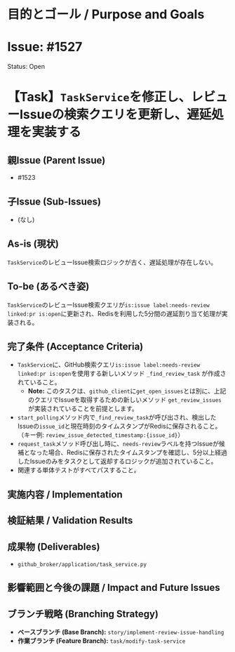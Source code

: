 # 目的とゴール / Purpose and Goals
# Issue: #1527
Status: Open
# 【Task】`TaskService`を修正し、レビューIssueの検索クエリを更新し、遅延処理を実装する

## 親Issue (Parent Issue)
- #1523

## 子Issue (Sub-Issues)
- (なし)

## As-is (現状)
`TaskService`のレビューIssue検索ロジックが古く、遅延処理が存在しない。

## To-be (あるべき姿)
`TaskService`のレビューIssue検索クエリが`is:issue label:needs-review linked:pr is:open`に更新され、Redisを利用した5分間の遅延割り当て処理が実装される。

## 完了条件 (Acceptance Criteria)
- `TaskService`に、GitHub検索クエリ`is:issue label:needs-review linked:pr is:open`を使用する新しいメソッド `_find_review_task` が作成されていること。
  - **Note:** このタスクは、`github_client`に`get_open_issues`とは別に、上記のクエリでIssueを取得するための新しいメソッド `get_review_issues` が実装されていることを前提とします。
- `start_polling`メソッド内で`_find_review_task`が呼び出され、検出したIssueの`issue_id`と現在時刻のタイムスタンプがRedisに保存されること。（キー例: `review_issue_detected_timestamp:{issue_id}`）
- `request_task`メソッド呼び出し時に、`needs-review`ラベルを持つIssueが候補となった場合、Redisに保存されたタイムスタンプを確認し、5分以上経過したIssueのみをタスクとして返却するロジックが追加されていること。
- 関連する単体テストがすべてパスすること。

## 実施内容 / Implementation

## 検証結果 / Validation Results

## 成果物 (Deliverables)
- `github_broker/application/task_service.py`

## 影響範囲と今後の課題 / Impact and Future Issues

## ブランチ戦略 (Branching Strategy)
- **ベースブランチ (Base Branch):** `story/implement-review-issue-handling`
- **作業ブランチ (Feature Branch):** `task/modify-task-service`
